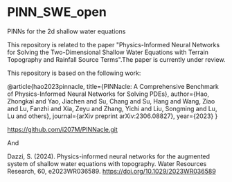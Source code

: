 # PINN_SWE_open
PINNs for the 2d shallow water equations

This repository is related to the paper "Physics-Informed Neural Networks for Solving the Two-Dimensional Shallow Water Equations with Terrain Topography and Rainfall Source Terms".The paper is currently under review.

This repository is based on the following work:

@article{hao2023pinnacle,
  title={PINNacle: A Comprehensive Benchmark of Physics-Informed Neural Networks for Solving PDEs},
  author={Hao, Zhongkai and Yao, Jiachen and Su, Chang and Su, Hang and Wang, Ziao and Lu, Fanzhi and Xia, Zeyu and Zhang, Yichi and Liu, Songming and Lu, Lu and others},
  journal={arXiv preprint arXiv:2306.08827},
  year={2023}
} 

https://github.com/i207M/PINNacle.git

And

Dazzi, S. (2024). Physics-informed neural networks for the augmented system of shallow water equations with topography. Water Resources Research, 60, e2023WR036589. https://doi.org/10.1029/2023WR036589
